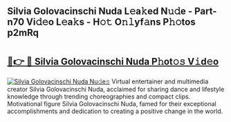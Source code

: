 ## Silvia Golovacinschi Nuda L𝚎a𝚔ed N𝚞𝚍e - Part-n70 Vi𝚍𝚎o L𝚎a𝚔s - H𝚘𝚝 O𝚗𝚕yf𝚊ns P𝚑𝚘tos p2mRq

# <h2><a href="http://kf7xx6.oniu.top/?m=Silvia+Golovacinschi+Nuda">🔗👉 🔴 Silvia Golovacinschi Nuda P𝚑ot𝚘𝚜 V𝚒d𝚎o</a></h2>

[![Silvia Golovacinschi Nuda Nu𝚍e𝚜](https://i.imgur.com/0qMVB7G.gif)](http://kf7xx6.oniu.top/?m=Silvia+Golovacinschi+Nuda)
Virtual entertainer and multimedia creator Silvia Golovacinschi Nuda, acclaimed for sharing dance and lifestyle knowledge through trending choreographies and compact clips. Motivational figure Silvia Golovacinschi Nuda, famed for their exceptional accomplishments and dedication to creating a positive change in the world.  
